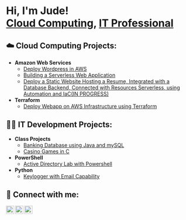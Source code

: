 <h1>Hi, I'm Jude! <br/><a href="https://github.com/Judewakim">Cloud Computing</a>, <a href="https://www.linkedin.com/in/jude-wakim-4b3a471a7/">IT Professional</a></h1>

<h2>☁️ Cloud Computing Projects:</h2>

- <b>Amazon Web Services</b>
  - [Deploy Wordpress in AWS](https://github.com/Judewakim/Deploy-Wordpress-in-AWS)
  - [Building a Serverless Web Application](https://github.com/Judewakim/wildrydes-site)
  - [Deploy a Static Website Hosting a Resume, Integrated with a Database Backend, Connected with Resources Serverless, using Automation and IaC(IN PROGRESS)]()
- <b>Terraform</b>
  - [Deploy Webapp on AWS Infrastructure using Terraform]() 


<h2>👨‍💻 IT Development Projects:</h2>

- <b>Class Projects</b>
  - [Banking Database using Java and mySQL]()
  - [Casino Games in C]()
- <b>PowerShell</b>
  - [Active Directory Lab with Powershell](https://github.com/Judewakim/Active-Directory-Lab-using-PowerShell)
- <b>Python</b>
  - [Keylogger with Email Capability]()


<h2> 🤳 Connect with me:</h2>

[<img align="left" alt="JudeWakim | Twitter" width="22px" src="https://cdn.jsdelivr.net/npm/simple-icons@v3/icons/twitter.svg" />][twitter]
[<img align="left" alt="JudeWakim | LinkedIn" width="22px" src="https://cdn.jsdelivr.net/npm/simple-icons@v3/icons/linkedin.svg" />][linkedin]
[<img align="left" alt="JudeWakim | Instagram" width="22px" src="https://cdn.jsdelivr.net/npm/simple-icons@v3/icons/instagram.svg" />][instagram]

[twitter]: https://twitter.com/Judewakim
[instagram]: https://www.instagram.com/vvakim/
[linkedin]: https://www.linkedin.com/in/jude-wakim-4b3a471a7/

<!--
**joshmadakor1/joshmadakor1** is a ✨ _special_ ✨ repository because its `README.md` (this file) appears on your GitHub profile.

Here are some ideas to get you started:

- 🔭 I’m currently working on ...
- 🌱 I’m currently learning ...
- 👯 I’m looking to collaborate on ...
- 🤔 I’m looking for help with ...
- 💬 Ask me about ...
- 📫 How to reach me: ...
- 😄 Pronouns: ...
- ⚡ Fun fact: ...
-->
